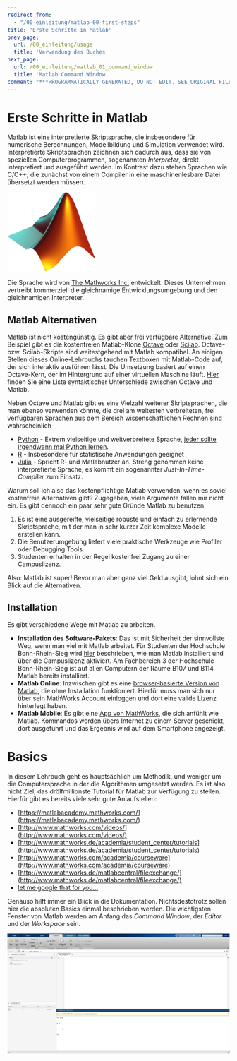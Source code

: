 ```yaml
---
redirect_from:
  - "/00-einleitung/matlab-00-first-steps"
title: 'Erste Schritte in Matlab'
prev_page:
  url: /00_einleitung/usage
  title: 'Verwendung des Buches'
next_page:
  url: /00_einleitung/matlab_01_command_window
  title: 'Matlab Command Window'
comment: "***PROGRAMMATICALLY GENERATED, DO NOT EDIT. SEE ORIGINAL FILES IN /content***"
---
```

# Erste Schritte in Matlab

[Matlab](https://de.wikipedia.org/wiki/Matlab) ist eine interpretierte Skriptsprache, die insbesondere für numerische Berechnungen, Modellbildung und Simulation verwendet wird. Interpretierte Skriptsprachen zeichnen sich dadurch aus, dass sie von speziellen Computerprogrammen, sogenannten *Interpreter*, direkt interpretiert und ausgeführt werden. Im Kontrast dazu stehen Sprachen wie C/C++, die zunächst von einem Compiler in eine maschinenlesbare Datei übersetzt werden müssen.

<img src="../images/Matlab_Logo.png" alt="Matlab Logo" style="width: 200px;"/>

Die Sprache wird von [The Mathworks Inc.](https://de.wikipedia.org/wiki/The_MathWorks) entwickelt. Dieses Unternehmen vertreibt kommerziell die gleichnamige Entwicklungsumgebung und den gleichnamigen Interpreter.

## Matlab Alternativen

Matlab ist nicht kostengünstig. Es gibt aber frei verfügbare Alternative. Zum Beispiel gibt es die kostenfreien Matlab-Klone [Octave](http://www.octave.org) oder [Scilab](http://www.scilab.org). Octave- bzw. Scilab-Skripte sind weitestgehend mit Matlab kompatibel. An einigen Stellen dieses Online-Lehrbuchs tauchen Textboxen mit Matlab-Code auf, der sich interaktiv ausführen lässt. Die Umsetzung basiert auf einen Octave-Kern, der im Hintergrund auf einer virtuellen Maschine läuft. [Hier](https://en.wikibooks.org/wiki/MATLAB_Programming/Differences_between_Octave_and_MATLAB) finden Sie eine Liste syntaktischer Unterschiede zwischen Octave und Matlab.

Neben Octave und Matlab gibt es eine Vielzahl weiterer Skriptsprachen, die man ebenso verwenden könnte, die drei am weitesten verbreiteten, frei verfügbaren Sprachen aus dem Bereich wissenschaftlichen Rechnen sind wahrscheinlich 
 * [Python](https://www.python.org/) - Extrem vielseitige und weitverbreitete Sprache, [jeder sollte irgendwann mal Python lernen](https://hackernoon.com/10-reasons-to-learn-python-in-2018-f473dc35e2ee).
 * [R](https://www.r-project.org/) - Insbesondere für statistische Anwendungen geeignet
 * [Julia]() - Spricht R- und Matlabnutzer an. Streng genommen keine interpretierte Sprache, es kommt ein sogenannter *Just-In-Time-Compiler* zum Einsatz.
 

Warum soll ich also das kostenpflichtige Matlab verwenden, wenn es soviel kostenfreie Alternativen gibt? Zugegeben, viele Argumente fallen mir nicht ein. Es gibt dennoch ein paar sehr gute Gründe Matlab zu benutzen: 
1. Es ist eine ausgereifte, vielseitige robuste und einfach zu erlernende Skriptsprache, mit der man in sehr kurzer Zeit komplexe Modelle erstellen kann.
2. Die Benutzerumgebung liefert viele praktische Werkzeuge wie Profiler oder Debugging Tools.
2. Studenten erhalten in der Regel kostenfrei Zugang zu einer Campuslizenz.

Also: Matlab ist super! Bevor man aber ganz viel Geld ausgibt, lohnt sich ein Blick auf die Alternativen.

## Installation

Es gibt verschiedene Wege mit Matlab zu arbeiten.

 * **Installation des Software-Pakets**: Das ist mit Sicherheit der sinnvollste Weg, wenn man viel mit Matlab arbeitet. Für Studenten der Hochschule Bonn-Rhein-Sieg wird [hier](https://www.h-brs.de/de/emt/matlab) beschrieben, wie man Matlab installiert und über die Campuslizenz aktiviert. Am Fachbereich 3 der Hochschule Bonn-Rhein-Sieg ist auf allen Computern der Räume B107 und B114 Matlab bereits installiert.
 * **Matlab Online**: Inzwischen gibt es eine [browser-basierte Version von Matlab](https://matlab.mathworks.com/), die ohne Installation funktioniert. Hierfür muss man sich nur über sein MathWorks Account einloggen und dort eine valide Lizenz hinterlegt haben.
 * **Matlab Mobile**: Es gibt eine [App von MathWorks](https://play.google.com/store/apps/details?id=com.mathworks.matlabmobile&hl=de), die sich anfühlt wie Matlab. Kommandos werden übers Internet zu einem Server geschickt, dort ausgeführt und das Ergebnis wird auf dem Smartphone angezeigt.

# Basics

In diesem Lehrbuch geht es hauptsächlich um Methodik, und weniger um die Computersprache in der die Algorithmen umgesetzt werden. Es ist also nicht Ziel, das drölfmillionste Tutorial für Matlab zur Verfügung zu stellen. Hierfür gibt es bereits viele sehr gute Anlaufstellen:

* [https://matlabacademy.mathworks.com/](https://matlabacademy.mathworks.com/)
* [http://www.mathworks.com/videos/](http://www.mathworks.com/videos/)
* [http://www.mathworks.de/academia/student_center/tutorials](http://www.mathworks.de/academia/student_center/tutorials)
* [http://www.mathworks.com/academia/courseware](http://www.mathworks.com/academia/courseware)
* [http://www.mathworks.de/matlabcentral/fileexchange/](http://www.mathworks.de/matlabcentral/fileexchange/)
* [let me google that for you...](http://lmgtfy.com/?q=matlab+tutorial+beginner)


Genauso hilft immer ein Blick in die Dokumentation. Nichtsdestotrotz sollen hier die absoluten Basics einmal beschrieben werden. Die wichtigsten Fenster von Matlab werden am Anfang das *Command Window*, der *Editor* und der *Workspace* sein. 

<img src="../images/matlabonline.PNG" alt="Matlab Screenshot" style="width: 1200px;"/>
